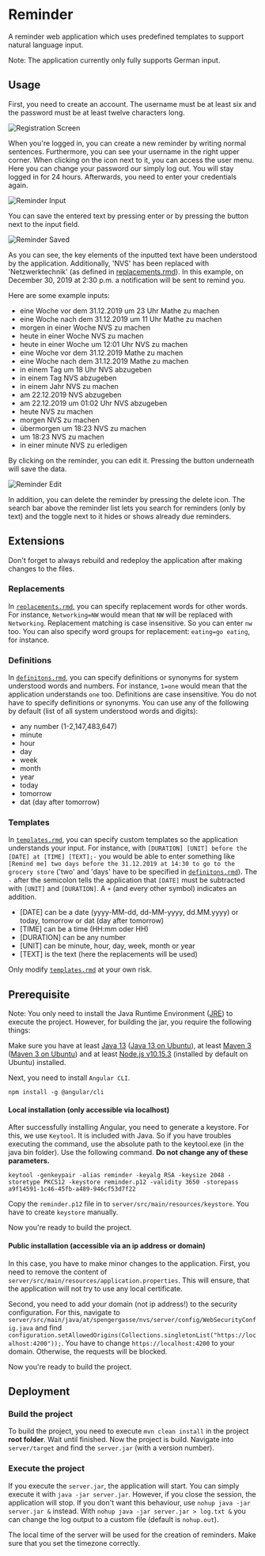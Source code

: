 # Reminder
A reminder web application which uses predefined templates to support natural language input.

Note: The application currently only fully supports German input.  

## Usage
First, you need to create an account. The username must be at least six and the password must be at least twelve characters long. 

![Registration Screen](https://user-images.githubusercontent.com/51756146/71550199-f217cc80-29ca-11ea-9991-b8a7c8b925ee.PNG)

When you're logged in, you can create a new reminder by writing normal sentences. Furthermore, you can see your username 
in the right upper corner. When clicking on the icon next to it, you can access the user menu. Here you can change your 
password our simply log out. You will stay logged in for 24 hours. Afterwards, you need to enter your credentials again. 

![Reminder Input](https://user-images.githubusercontent.com/51756146/71550201-f47a2680-29ca-11ea-91b1-0a578e2192d0.PNG)

You can save the entered text by pressing enter or by pressing the button next to the input field.

![Reminder Saved](https://user-images.githubusercontent.com/51756146/71550202-f5ab5380-29ca-11ea-97b8-c2bf647488a0.PNG)

As you can see, the key elements of the inputted text have been understood by the application. Additionally, 'NVS' has been replaced with 'Netzwerktechnik' (as defined in [replacements.rmd](server/src/main/resources/replacements.rmd)). In this example, on December
30, 2019 at 2:30 p.m. a notification will be sent to remind you.

Here are some example inputs:

* eine Woche vor dem 31.12.2019 um 23 Uhr Mathe zu machen
* eine Woche nach dem 31.12.2019 um 11 Uhr Mathe zu machen
* morgen in einer Woche NVS zu machen
* heute in einer Woche NVS zu machen
* heute in einer Woche um 12:01 Uhr NVS zu machen
* eine Woche vor dem 31.12.2019 Mathe zu machen
* eine Woche nach dem 31.12.2019 Mathe zu machen
* in einem Tag um 18 Uhr NVS abzugeben
* in einem Tag NVS abzugeben
* in einem Jahr NVS zu machen
* am 22.12.2019 NVS abzugeben
* am 22.12.2019 um 01:02 Uhr NVS abzugeben
* heute NVS zu machen
* morgen NVS zu machen
* übermorgen um 18:23 NVS zu machen
* um 18:23 NVS zu machen
* in einer minute NVS zu erledigen

By clicking on the reminder, you can edit it. Pressing the button underneath will save the data.

![Reminder Edit](https://user-images.githubusercontent.com/51756146/71550200-f348f980-29ca-11ea-9475-bc5e9d06b20a.PNG)

In addition, you can delete the reminder by pressing the delete icon. The search bar above the reminder list lets you search
for reminders (only by text) and the toggle next to it hides or shows already due reminders.

## Extensions

Don't forget to always rebuild and redeploy the application after making changes to the files.

### Replacements
In [`replacements.rmd`](server/src/main/resources/replacements.rmd), you can specify replacement words for other words. For instance, `Networking=NW` would mean that `NW` will be replaced with `Networking`. Replacement matching is case insensitive. So you can enter `nw` too. You can also specify word groups for replacement: `eating=go eating`, for instance.

### Definitions
In [`definitons.rmd`](server/src/main/resources/definitions.rmd), you can specify definitions or synonyms for system understood words and numbers. For instance, `1=one` would mean that the application understands `one` too. Definitions are case insensitive. You do not have to specify definitions or synonyms. You can use any of the following by default (list of all system understood words and digits):
* any number (1-2,147,483,647)
* minute
* hour
* day
* week
* month
* year
* today
* tomorrow
* dat (day after tomorrow)

### Templates
In [`templates.rmd`](server/src/main/resources/templates.rmd), you can specify custom templates so the application understands your input. For instance, with `[DURATION] [UNIT] before the [DATE] at [TIME] [TEXT];-` you would be able to enter something like `[Remind me] two days before the 31.12.2019 at 14:30 to go to the grocery store` ('two' and 'days' have to be specified in [`definitons.rmd`](server/src/main/resources/definitions.rmd)). The `-` after the semicolon tells the application that `[DATE]` must be subtracted with `[UNIT]` and `[DURATION]`. A `+` (and every other symbol) indicates an addition. 

* [DATE] can be a date (yyyy-MM-dd, dd-MM-yyyy, dd.MM.yyyy) or today, tomorrow or dat (day after tomorrow)
* [TIME] can be a time (HH:mm oder HH)
* [DURATION] can be any number
* [UNIT] can be minute, hour, day, week, month or year
* [TEXT] is the text (here the replacements will be used)

Only modify [`templates.rmd`](server/src/main/resources/templates.rmd) at your own risk.

## Prerequisite
Note: You only need to install the Java Runtime Environment ([JRE](https://www.oracle.com/technetwork/java/javase/downloads/jre8-downloads-2133155.html)) to execute the project. However, for building the jar, you require the following things:

Make sure you have at least [Java 13](https://www.oracle.com/technetwork/java/javase/downloads/jdk13-downloads-5672538.html) ([Java 13 on Ubuntu](http://ubuntuhandbook.org/index.php/2019/10/how-to-install-oracle-java-13-in-ubuntu-18-04-16-04-19-04/)), at least [Maven 3](https://maven.apache.org/download.cgi) ([Maven 3 on Ubuntu](https://linuxize.com/post/how-to-install-apache-maven-on-ubuntu-18-04/)) and at least [Node.js v10.15.3](https://nodejs.org/en/) (installed by default on Ubuntu) installed.

Next, you need to install `Angular CLI`.
```
npm install -g @angular/cli
```

#### Local installation (only accessible via localhost)
After successfully installing Angular, you need to generate a keystore. For this, we use `Keytool`. It is included with Java. So if you have troubles executing the command, use the absolute path to the keytool.exe (in the java bin folder). 
Use the following command. **Do not change any of these parameters.** 
```
keytool -genkeypair -alias reminder -keyalg RSA -keysize 2048 -storetype PKCS12 -keystore reminder.p12 -validity 3650 -storepass a9f14591-1c46-45fb-a489-946cf53d7f22
```
Copy the `reminder.p12` file in to `server/src/main/resources/keystore`. You have to create `keystore` manually.

Now you're ready to build the project.

#### Public installation (accessible via an ip address or domain)
In this case, you have to make minor changes to the application.
First, you need to remove the content of `server/src/main/resources/application.properties`. This will ensure, that the application will not try to use any local certificate. 

Second, you need to add your domain (not ip address!) to the security configuration. For this, navigate to `server/src/main/java/at/spengergasse/nvs/server/config/WebSecurityConfig.java` and find `         configuration.setAllowedOrigins(Collections.singletonList("https://localhost:4200"));`. You have to change `https://localhost:4200` to your domain. Otherwise, the requests will be blocked.

Now you're ready to build the project.

## Deployment
### Build the project
To build the project, you need to execute `mvn clean install` in the project **root folder**. Wait until finished.
Now the project is build. Navigate into `server/target` and find the `server.jar` (with a version number).

### Execute the project
If you execute the `server.jar`, the application will start. You can simply execute it with `java -jar server.jar`. However, if you close the session, the application will stop. If you don't want this behaviour, use `nohup java -jar server.jar &` instead. With `nohup java -jar server.jar > log.txt &` you can change the log output to a custom file (default is `nohup.out`).

The local time of the server will be used for the creation of reminders. Make sure that you set the timezone correctly.
